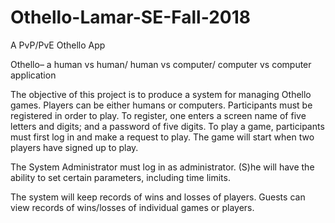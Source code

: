 # Othello-Lamar-SE-Fall-2018
A PvP/PvE Othello App

Othello– a human vs human/ human vs computer/ computer vs computer application 

The objective of this project is to produce a system for managing Othello games.  Players can be either humans or computers.  Participants must be registered in order to play.  To register, one enters a screen name of five letters and digits; and a password of five digits.  To play a game, participants must first log in and make a request to play.  The game will start when two players have signed up to play.  

The System Administrator must log in as administrator.  (S)he will have the ability to set certain parameters, including time limits.  

The system will keep records of wins and losses of players.  Guests can view records of wins/losses of individual games or players.  
